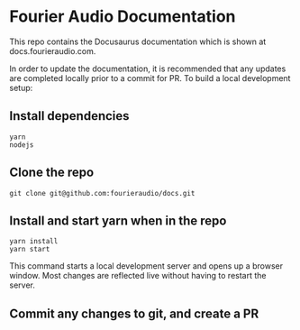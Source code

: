 # Fourier Audio Documentation

This repo contains the Docusaurus documentation which is shown at docs.fourieraudio.com.

In order to update the documentation, it is recommended that any updates are completed locally prior to a commit for PR. To build a local development setup:


## Install dependencies

```console
yarn
nodejs
```

## Clone the repo
```console
git clone git@github.com:fourieraudio/docs.git
```

## Install and start yarn when in the repo

```console
yarn install
yarn start
```

This command starts a local development server and opens up a browser window. Most changes are reflected live without having to restart the server.

## Commit any changes to git, and create a PR
